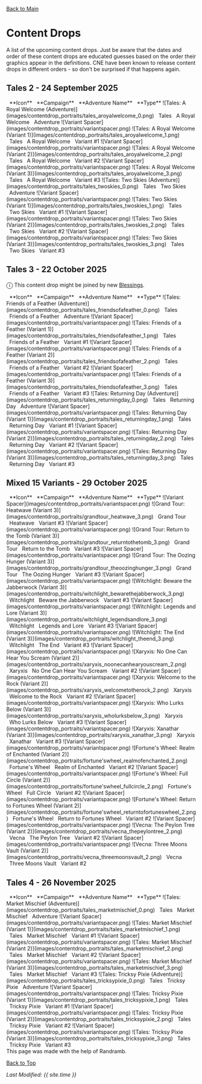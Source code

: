 [Back to Main](index.md)

# Content Drops

A list of the upcoming content drops. Just be aware that the dates and order of these content drops are educated guesses based on the order their graphics appear in the definitions. CNE have been known to release content drops in different orders - so don't be surprised if that happens again.

## Tales 2 - 24 September 2025

<span class="contentDropsTableColumn">
    <span class="contentDropsTableRowHeader">
        <span class="contentDropsTableIcons">
            <span style="margin-left:8px;">**Icon**</span>
        </span>
        <span class="contentDropsTableCampaign">
            <span style="margin-left: 8px;">**Campaign**</span>
        </span>
        <span class="contentDropsTableAdventure">
            <span style="margin-left: 8px;">**Adventure Name**</span>
        </span>
        <span class="contentDropsTableType">
            <span style="margin-left: 8px;">**Type**</span>
        </span>
    </span>
    <span class="contentDropsTableRow">
        <span class="contentDropsTableIcons">
            ![Tales: A Royal Welcome (Adventure)](images/contentdrop_portraits/tales_aroyalwelcome_0.png)
        </span>
        <span class="contentDropsTableCampaign">
            <span style="margin-left: 8px;">Tales</span>
        </span>
        <span class="contentDropsTableAdventure">
            <span style="margin-left: 8px;">A Royal Welcome</span>
        </span>
        <span class="contentDropsTableType">
            <span style="margin-left: 8px;">Adventure</span>
        </span>
    </span>
    <span class="contentDropsTableRow">
        <span class="contentDropsTableIcons">
            ![Variant Spacer](images/contentdrop_portraits/variantspacer.png) ![Tales: A Royal Welcome (Variant 1)](images/contentdrop_portraits/tales_aroyalwelcome_1.png)
        </span>
        <span class="contentDropsTableCampaign">
            <span style="margin-left: 8px;">Tales</span>
        </span>
        <span class="contentDropsTableAdventure">
            <span style="margin-left: 8px;">A Royal Welcome</span>
        </span>
        <span class="contentDropsTableType">
            <span style="margin-left: 8px;">Variant #1</span>
        </span>
    </span>
    <span class="contentDropsTableRow">
        <span class="contentDropsTableIcons">
            ![Variant Spacer](images/contentdrop_portraits/variantspacer.png) ![Tales: A Royal Welcome (Variant 2)](images/contentdrop_portraits/tales_aroyalwelcome_2.png)
        </span>
        <span class="contentDropsTableCampaign">
            <span style="margin-left: 8px;">Tales</span>
        </span>
        <span class="contentDropsTableAdventure">
            <span style="margin-left: 8px;">A Royal Welcome</span>
        </span>
        <span class="contentDropsTableType">
            <span style="margin-left: 8px;">Variant #2</span>
        </span>
    </span>
    <span class="contentDropsTableRow">
        <span class="contentDropsTableIcons">
            ![Variant Spacer](images/contentdrop_portraits/variantspacer.png) ![Tales: A Royal Welcome (Variant 3)](images/contentdrop_portraits/tales_aroyalwelcome_3.png)
        </span>
        <span class="contentDropsTableCampaign">
            <span style="margin-left: 8px;">Tales</span>
        </span>
        <span class="contentDropsTableAdventure">
            <span style="margin-left: 8px;">A Royal Welcome</span>
        </span>
        <span class="contentDropsTableType">
            <span style="margin-left: 8px;">Variant #3</span>
        </span>
    </span>
    <span class="contentDropsTableRow">
        <span class="contentDropsTableIcons">
            ![Tales: Two Skies (Adventure)](images/contentdrop_portraits/tales_twoskies_0.png)
        </span>
        <span class="contentDropsTableCampaign">
            <span style="margin-left: 8px;">Tales</span>
        </span>
        <span class="contentDropsTableAdventure">
            <span style="margin-left: 8px;">Two Skies</span>
        </span>
        <span class="contentDropsTableType">
            <span style="margin-left: 8px;">Adventure</span>
        </span>
    </span>
    <span class="contentDropsTableRow">
        <span class="contentDropsTableIcons">
            ![Variant Spacer](images/contentdrop_portraits/variantspacer.png) ![Tales: Two Skies (Variant 1)](images/contentdrop_portraits/tales_twoskies_1.png)
        </span>
        <span class="contentDropsTableCampaign">
            <span style="margin-left: 8px;">Tales</span>
        </span>
        <span class="contentDropsTableAdventure">
            <span style="margin-left: 8px;">Two Skies</span>
        </span>
        <span class="contentDropsTableType">
            <span style="margin-left: 8px;">Variant #1</span>
        </span>
    </span>
    <span class="contentDropsTableRow">
        <span class="contentDropsTableIcons">
            ![Variant Spacer](images/contentdrop_portraits/variantspacer.png) ![Tales: Two Skies (Variant 2)](images/contentdrop_portraits/tales_twoskies_2.png)
        </span>
        <span class="contentDropsTableCampaign">
            <span style="margin-left: 8px;">Tales</span>
        </span>
        <span class="contentDropsTableAdventure">
            <span style="margin-left: 8px;">Two Skies</span>
        </span>
        <span class="contentDropsTableType">
            <span style="margin-left: 8px;">Variant #2</span>
        </span>
    </span>
    <span class="contentDropsTableRow">
        <span class="contentDropsTableIcons">
            ![Variant Spacer](images/contentdrop_portraits/variantspacer.png) ![Tales: Two Skies (Variant 3)](images/contentdrop_portraits/tales_twoskies_3.png)
        </span>
        <span class="contentDropsTableCampaign">
            <span style="margin-left: 8px;">Tales</span>
        </span>
        <span class="contentDropsTableAdventure">
            <span style="margin-left: 8px;">Two Skies</span>
        </span>
        <span class="contentDropsTableType">
            <span style="margin-left: 8px;">Variant #3</span>
        </span>
    </span>
</span>

## Tales 3 - 22 October 2025

<span style="font-size:1.2em;">ⓘ</span> This content drop might be joined by new [Blessings](blessings.md).

<span class="contentDropsTableColumn">
    <span class="contentDropsTableRowHeader">
        <span class="contentDropsTableIcons">
            <span style="margin-left:8px;">**Icon**</span>
        </span>
        <span class="contentDropsTableCampaign">
            <span style="margin-left: 8px;">**Campaign**</span>
        </span>
        <span class="contentDropsTableAdventure">
            <span style="margin-left: 8px;">**Adventure Name**</span>
        </span>
        <span class="contentDropsTableType">
            <span style="margin-left: 8px;">**Type**</span>
        </span>
    </span>
    <span class="contentDropsTableRow">
        <span class="contentDropsTableIcons">
            ![Tales: Friends of a Feather (Adventure)](images/contentdrop_portraits/tales_friendsofafeather_0.png)
        </span>
        <span class="contentDropsTableCampaign">
            <span style="margin-left: 8px;">Tales</span>
        </span>
        <span class="contentDropsTableAdventure">
            <span style="margin-left: 8px;">Friends of a Feather</span>
        </span>
        <span class="contentDropsTableType">
            <span style="margin-left: 8px;">Adventure</span>
        </span>
    </span>
    <span class="contentDropsTableRow">
        <span class="contentDropsTableIcons">
            ![Variant Spacer](images/contentdrop_portraits/variantspacer.png) ![Tales: Friends of a Feather (Variant 1)](images/contentdrop_portraits/tales_friendsofafeather_1.png)
        </span>
        <span class="contentDropsTableCampaign">
            <span style="margin-left: 8px;">Tales</span>
        </span>
        <span class="contentDropsTableAdventure">
            <span style="margin-left: 8px;">Friends of a Feather</span>
        </span>
        <span class="contentDropsTableType">
            <span style="margin-left: 8px;">Variant #1</span>
        </span>
    </span>
    <span class="contentDropsTableRow">
        <span class="contentDropsTableIcons">
            ![Variant Spacer](images/contentdrop_portraits/variantspacer.png) ![Tales: Friends of a Feather (Variant 2)](images/contentdrop_portraits/tales_friendsofafeather_2.png)
        </span>
        <span class="contentDropsTableCampaign">
            <span style="margin-left: 8px;">Tales</span>
        </span>
        <span class="contentDropsTableAdventure">
            <span style="margin-left: 8px;">Friends of a Feather</span>
        </span>
        <span class="contentDropsTableType">
            <span style="margin-left: 8px;">Variant #2</span>
        </span>
    </span>
    <span class="contentDropsTableRow">
        <span class="contentDropsTableIcons">
            ![Variant Spacer](images/contentdrop_portraits/variantspacer.png) ![Tales: Friends of a Feather (Variant 3)](images/contentdrop_portraits/tales_friendsofafeather_3.png)
        </span>
        <span class="contentDropsTableCampaign">
            <span style="margin-left: 8px;">Tales</span>
        </span>
        <span class="contentDropsTableAdventure">
            <span style="margin-left: 8px;">Friends of a Feather</span>
        </span>
        <span class="contentDropsTableType">
            <span style="margin-left: 8px;">Variant #3</span>
        </span>
    </span>
    <span class="contentDropsTableRow">
        <span class="contentDropsTableIcons">
            ![Tales: Returning Day (Adventure)](images/contentdrop_portraits/tales_returningday_0.png)
        </span>
        <span class="contentDropsTableCampaign">
            <span style="margin-left: 8px;">Tales</span>
        </span>
        <span class="contentDropsTableAdventure">
            <span style="margin-left: 8px;">Returning Day</span>
        </span>
        <span class="contentDropsTableType">
            <span style="margin-left: 8px;">Adventure</span>
        </span>
    </span>
    <span class="contentDropsTableRow">
        <span class="contentDropsTableIcons">
            ![Variant Spacer](images/contentdrop_portraits/variantspacer.png) ![Tales: Returning Day (Variant 1)](images/contentdrop_portraits/tales_returningday_1.png)
        </span>
        <span class="contentDropsTableCampaign">
            <span style="margin-left: 8px;">Tales</span>
        </span>
        <span class="contentDropsTableAdventure">
            <span style="margin-left: 8px;">Returning Day</span>
        </span>
        <span class="contentDropsTableType">
            <span style="margin-left: 8px;">Variant #1</span>
        </span>
    </span>
    <span class="contentDropsTableRow">
        <span class="contentDropsTableIcons">
            ![Variant Spacer](images/contentdrop_portraits/variantspacer.png) ![Tales: Returning Day (Variant 2)](images/contentdrop_portraits/tales_returningday_2.png)
        </span>
        <span class="contentDropsTableCampaign">
            <span style="margin-left: 8px;">Tales</span>
        </span>
        <span class="contentDropsTableAdventure">
            <span style="margin-left: 8px;">Returning Day</span>
        </span>
        <span class="contentDropsTableType">
            <span style="margin-left: 8px;">Variant #2</span>
        </span>
    </span>
    <span class="contentDropsTableRow">
        <span class="contentDropsTableIcons">
            ![Variant Spacer](images/contentdrop_portraits/variantspacer.png) ![Tales: Returning Day (Variant 3)](images/contentdrop_portraits/tales_returningday_3.png)
        </span>
        <span class="contentDropsTableCampaign">
            <span style="margin-left: 8px;">Tales</span>
        </span>
        <span class="contentDropsTableAdventure">
            <span style="margin-left: 8px;">Returning Day</span>
        </span>
        <span class="contentDropsTableType">
            <span style="margin-left: 8px;">Variant #3</span>
        </span>
    </span>
</span>

## Mixed 15 Variants - 29 October 2025

<span class="contentDropsTableColumn">
    <span class="contentDropsTableRowHeader">
        <span class="contentDropsTableIcons">
            <span style="margin-left:8px;">**Icon**</span>
        </span>
        <span class="contentDropsTableCampaign">
            <span style="margin-left: 8px;">**Campaign**</span>
        </span>
        <span class="contentDropsTableAdventure">
            <span style="margin-left: 8px;">**Adventure Name**</span>
        </span>
        <span class="contentDropsTableType">
            <span style="margin-left: 8px;">**Type**</span>
        </span>
    </span>
    <span class="contentDropsTableRow">
        <span class="contentDropsTableIcons">
            ![Variant Spacer](images/contentdrop_portraits/variantspacer.png) ![Grand Tour: Heatwave (Variant 3)](images/contentdrop_portraits/grandtour_heatwave_3.png)
        </span>
        <span class="contentDropsTableCampaign">
            <span style="margin-left: 8px;">Grand Tour</span>
        </span>
        <span class="contentDropsTableAdventure">
            <span style="margin-left: 8px;">Heatwave</span>
        </span>
        <span class="contentDropsTableType">
            <span style="margin-left: 8px;">Variant #3</span>
        </span>
    </span>
    <span class="contentDropsTableRow">
        <span class="contentDropsTableIcons">
            ![Variant Spacer](images/contentdrop_portraits/variantspacer.png) ![Grand Tour: Return to the Tomb (Variant 3)](images/contentdrop_portraits/grandtour_returntothetomb_3.png)
        </span>
        <span class="contentDropsTableCampaign">
            <span style="margin-left: 8px;">Grand Tour</span>
        </span>
        <span class="contentDropsTableAdventure">
            <span style="margin-left: 8px;">Return to the Tomb</span>
        </span>
        <span class="contentDropsTableType">
            <span style="margin-left: 8px;">Variant #3</span>
        </span>
    </span>
    <span class="contentDropsTableRow">
        <span class="contentDropsTableIcons">
            ![Variant Spacer](images/contentdrop_portraits/variantspacer.png) ![Grand Tour: The Oozing Hunger (Variant 3)](images/contentdrop_portraits/grandtour_theoozinghunger_3.png)
        </span>
        <span class="contentDropsTableCampaign">
            <span style="margin-left: 8px;">Grand Tour</span>
        </span>
        <span class="contentDropsTableAdventure">
            <span style="margin-left: 8px;">The Oozing Hunger</span>
        </span>
        <span class="contentDropsTableType">
            <span style="margin-left: 8px;">Variant #3</span>
        </span>
    </span>
    <span class="contentDropsTableRow">
        <span class="contentDropsTableIcons">
            ![Variant Spacer](images/contentdrop_portraits/variantspacer.png) ![Witchlight: Beware the Jabberwock (Variant 3)](images/contentdrop_portraits/witchlight_bewarethejabberwock_3.png)
        </span>
        <span class="contentDropsTableCampaign">
            <span style="margin-left: 8px;">Witchlight</span>
        </span>
        <span class="contentDropsTableAdventure">
            <span style="margin-left: 8px;">Beware the Jabberwock</span>
        </span>
        <span class="contentDropsTableType">
            <span style="margin-left: 8px;">Variant #3</span>
        </span>
    </span>
    <span class="contentDropsTableRow">
        <span class="contentDropsTableIcons">
            ![Variant Spacer](images/contentdrop_portraits/variantspacer.png) ![Witchlight: Legends and Lore (Variant 3)](images/contentdrop_portraits/witchlight_legendsandlore_3.png)
        </span>
        <span class="contentDropsTableCampaign">
            <span style="margin-left: 8px;">Witchlight</span>
        </span>
        <span class="contentDropsTableAdventure">
            <span style="margin-left: 8px;">Legends and Lore</span>
        </span>
        <span class="contentDropsTableType">
            <span style="margin-left: 8px;">Variant #3</span>
        </span>
    </span>
    <span class="contentDropsTableRow">
        <span class="contentDropsTableIcons">
            ![Variant Spacer](images/contentdrop_portraits/variantspacer.png) ![Witchlight: The End (Variant 3)](images/contentdrop_portraits/witchlight_theend_3.png)
        </span>
        <span class="contentDropsTableCampaign">
            <span style="margin-left: 8px;">Witchlight</span>
        </span>
        <span class="contentDropsTableAdventure">
            <span style="margin-left: 8px;">The End</span>
        </span>
        <span class="contentDropsTableType">
            <span style="margin-left: 8px;">Variant #3</span>
        </span>
    </span>
    <span class="contentDropsTableRow">
        <span class="contentDropsTableIcons">
            ![Variant Spacer](images/contentdrop_portraits/variantspacer.png) ![Xaryxis: No One Can Hear You Scream (Variant 2)](images/contentdrop_portraits/xaryxis_noonecanhearyouscream_2.png)
        </span>
        <span class="contentDropsTableCampaign">
            <span style="margin-left: 8px;">Xaryxis</span>
        </span>
        <span class="contentDropsTableAdventure">
            <span style="margin-left: 8px;">No One Can Hear You Scream</span>
        </span>
        <span class="contentDropsTableType">
            <span style="margin-left: 8px;">Variant #2</span>
        </span>
    </span>
    <span class="contentDropsTableRow">
        <span class="contentDropsTableIcons">
            ![Variant Spacer](images/contentdrop_portraits/variantspacer.png) ![Xaryxis: Welcome to the Rock (Variant 2)](images/contentdrop_portraits/xaryxis_welcometotherock_2.png)
        </span>
        <span class="contentDropsTableCampaign">
            <span style="margin-left: 8px;">Xaryxis</span>
        </span>
        <span class="contentDropsTableAdventure">
            <span style="margin-left: 8px;">Welcome to the Rock</span>
        </span>
        <span class="contentDropsTableType">
            <span style="margin-left: 8px;">Variant #2</span>
        </span>
    </span>
    <span class="contentDropsTableRow">
        <span class="contentDropsTableIcons">
            ![Variant Spacer](images/contentdrop_portraits/variantspacer.png) ![Xaryxis: Who Lurks Below (Variant 3)](images/contentdrop_portraits/xaryxis_wholurksbelow_3.png)
        </span>
        <span class="contentDropsTableCampaign">
            <span style="margin-left: 8px;">Xaryxis</span>
        </span>
        <span class="contentDropsTableAdventure">
            <span style="margin-left: 8px;">Who Lurks Below</span>
        </span>
        <span class="contentDropsTableType">
            <span style="margin-left: 8px;">Variant #3</span>
        </span>
    </span>
    <span class="contentDropsTableRow">
        <span class="contentDropsTableIcons">
            ![Variant Spacer](images/contentdrop_portraits/variantspacer.png) ![Xaryxis: Xanathar (Variant 3)](images/contentdrop_portraits/xaryxis_xanathar_3.png)
        </span>
        <span class="contentDropsTableCampaign">
            <span style="margin-left: 8px;">Xaryxis</span>
        </span>
        <span class="contentDropsTableAdventure">
            <span style="margin-left: 8px;">Xanathar</span>
        </span>
        <span class="contentDropsTableType">
            <span style="margin-left: 8px;">Variant #3</span>
        </span>
    </span>
    <span class="contentDropsTableRow">
        <span class="contentDropsTableIcons">
            ![Variant Spacer](images/contentdrop_portraits/variantspacer.png) ![Fortune's Wheel: Realm of Enchanted (Variant 2)](images/contentdrop_portraits/fortune'swheel_realmofenchanted_2.png)
        </span>
        <span class="contentDropsTableCampaign">
            <span style="margin-left: 8px;">Fortune's Wheel</span>
        </span>
        <span class="contentDropsTableAdventure">
            <span style="margin-left: 8px;">Realm of Enchanted</span>
        </span>
        <span class="contentDropsTableType">
            <span style="margin-left: 8px;">Variant #2</span>
        </span>
    </span>
    <span class="contentDropsTableRow">
        <span class="contentDropsTableIcons">
            ![Variant Spacer](images/contentdrop_portraits/variantspacer.png) ![Fortune's Wheel: Full Circle (Variant 2)](images/contentdrop_portraits/fortune'swheel_fullcircle_2.png)
        </span>
        <span class="contentDropsTableCampaign">
            <span style="margin-left: 8px;">Fortune's Wheel</span>
        </span>
        <span class="contentDropsTableAdventure">
            <span style="margin-left: 8px;">Full Circle</span>
        </span>
        <span class="contentDropsTableType">
            <span style="margin-left: 8px;">Variant #2</span>
        </span>
    </span>
    <span class="contentDropsTableRow">
        <span class="contentDropsTableIcons">
            ![Variant Spacer](images/contentdrop_portraits/variantspacer.png) ![Fortune's Wheel: Return to Fortunes Wheel (Variant 2)](images/contentdrop_portraits/fortune'swheel_returntofortuneswheel_2.png)
        </span>
        <span class="contentDropsTableCampaign">
            <span style="margin-left: 8px;">Fortune's Wheel</span>
        </span>
        <span class="contentDropsTableAdventure">
            <span style="margin-left: 8px;">Return to Fortunes Wheel</span>
        </span>
        <span class="contentDropsTableType">
            <span style="margin-left: 8px;">Variant #2</span>
        </span>
    </span>
    <span class="contentDropsTableRow">
        <span class="contentDropsTableIcons">
            ![Variant Spacer](images/contentdrop_portraits/variantspacer.png) ![Vecna: The Peylon Tree (Variant 2)](images/contentdrop_portraits/vecna_thepeylontree_2.png)
        </span>
        <span class="contentDropsTableCampaign">
            <span style="margin-left: 8px;">Vecna</span>
        </span>
        <span class="contentDropsTableAdventure">
            <span style="margin-left: 8px;">The Peylon Tree</span>
        </span>
        <span class="contentDropsTableType">
            <span style="margin-left: 8px;">Variant #2</span>
        </span>
    </span>
    <span class="contentDropsTableRow">
        <span class="contentDropsTableIcons">
            ![Variant Spacer](images/contentdrop_portraits/variantspacer.png) ![Vecna: Three Moons Vault (Variant 2)](images/contentdrop_portraits/vecna_threemoonsvault_2.png)
        </span>
        <span class="contentDropsTableCampaign">
            <span style="margin-left: 8px;">Vecna</span>
        </span>
        <span class="contentDropsTableAdventure">
            <span style="margin-left: 8px;">Three Moons Vault</span>
        </span>
        <span class="contentDropsTableType">
            <span style="margin-left: 8px;">Variant #2</span>
        </span>
    </span>
</span>

## Tales 4 - 26 November 2025

<span class="contentDropsTableColumn">
    <span class="contentDropsTableRowHeader">
        <span class="contentDropsTableIcons">
            <span style="margin-left:8px;">**Icon**</span>
        </span>
        <span class="contentDropsTableCampaign">
            <span style="margin-left: 8px;">**Campaign**</span>
        </span>
        <span class="contentDropsTableAdventure">
            <span style="margin-left: 8px;">**Adventure Name**</span>
        </span>
        <span class="contentDropsTableType">
            <span style="margin-left: 8px;">**Type**</span>
        </span>
    </span>
    <span class="contentDropsTableRow">
        <span class="contentDropsTableIcons">
            ![Tales: Market Mischief (Adventure)](images/contentdrop_portraits/tales_marketmischief_0.png)
        </span>
        <span class="contentDropsTableCampaign">
            <span style="margin-left: 8px;">Tales</span>
        </span>
        <span class="contentDropsTableAdventure">
            <span style="margin-left: 8px;">Market Mischief</span>
        </span>
        <span class="contentDropsTableType">
            <span style="margin-left: 8px;">Adventure</span>
        </span>
    </span>
    <span class="contentDropsTableRow">
        <span class="contentDropsTableIcons">
            ![Variant Spacer](images/contentdrop_portraits/variantspacer.png) ![Tales: Market Mischief (Variant 1)](images/contentdrop_portraits/tales_marketmischief_1.png)
        </span>
        <span class="contentDropsTableCampaign">
            <span style="margin-left: 8px;">Tales</span>
        </span>
        <span class="contentDropsTableAdventure">
            <span style="margin-left: 8px;">Market Mischief</span>
        </span>
        <span class="contentDropsTableType">
            <span style="margin-left: 8px;">Variant #1</span>
        </span>
    </span>
    <span class="contentDropsTableRow">
        <span class="contentDropsTableIcons">
            ![Variant Spacer](images/contentdrop_portraits/variantspacer.png) ![Tales: Market Mischief (Variant 2)](images/contentdrop_portraits/tales_marketmischief_2.png)
        </span>
        <span class="contentDropsTableCampaign">
            <span style="margin-left: 8px;">Tales</span>
        </span>
        <span class="contentDropsTableAdventure">
            <span style="margin-left: 8px;">Market Mischief</span>
        </span>
        <span class="contentDropsTableType">
            <span style="margin-left: 8px;">Variant #2</span>
        </span>
    </span>
    <span class="contentDropsTableRow">
        <span class="contentDropsTableIcons">
            ![Variant Spacer](images/contentdrop_portraits/variantspacer.png) ![Tales: Market Mischief (Variant 3)](images/contentdrop_portraits/tales_marketmischief_3.png)
        </span>
        <span class="contentDropsTableCampaign">
            <span style="margin-left: 8px;">Tales</span>
        </span>
        <span class="contentDropsTableAdventure">
            <span style="margin-left: 8px;">Market Mischief</span>
        </span>
        <span class="contentDropsTableType">
            <span style="margin-left: 8px;">Variant #3</span>
        </span>
    </span>
    <span class="contentDropsTableRow">
        <span class="contentDropsTableIcons">
            ![Tales: Tricksy Pixie (Adventure)](images/contentdrop_portraits/tales_tricksypixie_0.png)
        </span>
        <span class="contentDropsTableCampaign">
            <span style="margin-left: 8px;">Tales</span>
        </span>
        <span class="contentDropsTableAdventure">
            <span style="margin-left: 8px;">Tricksy Pixie</span>
        </span>
        <span class="contentDropsTableType">
            <span style="margin-left: 8px;">Adventure</span>
        </span>
    </span>
    <span class="contentDropsTableRow">
        <span class="contentDropsTableIcons">
            ![Variant Spacer](images/contentdrop_portraits/variantspacer.png) ![Tales: Tricksy Pixie (Variant 1)](images/contentdrop_portraits/tales_tricksypixie_1.png)
        </span>
        <span class="contentDropsTableCampaign">
            <span style="margin-left: 8px;">Tales</span>
        </span>
        <span class="contentDropsTableAdventure">
            <span style="margin-left: 8px;">Tricksy Pixie</span>
        </span>
        <span class="contentDropsTableType">
            <span style="margin-left: 8px;">Variant #1</span>
        </span>
    </span>
    <span class="contentDropsTableRow">
        <span class="contentDropsTableIcons">
            ![Variant Spacer](images/contentdrop_portraits/variantspacer.png) ![Tales: Tricksy Pixie (Variant 2)](images/contentdrop_portraits/tales_tricksypixie_2.png)
        </span>
        <span class="contentDropsTableCampaign">
            <span style="margin-left: 8px;">Tales</span>
        </span>
        <span class="contentDropsTableAdventure">
            <span style="margin-left: 8px;">Tricksy Pixie</span>
        </span>
        <span class="contentDropsTableType">
            <span style="margin-left: 8px;">Variant #2</span>
        </span>
    </span>
    <span class="contentDropsTableRow">
        <span class="contentDropsTableIcons">
            ![Variant Spacer](images/contentdrop_portraits/variantspacer.png) ![Tales: Tricksy Pixie (Variant 3)](images/contentdrop_portraits/tales_tricksypixie_3.png)
        </span>
        <span class="contentDropsTableCampaign">
            <span style="margin-left: 8px;">Tales</span>
        </span>
        <span class="contentDropsTableAdventure">
            <span style="margin-left: 8px;">Tricksy Pixie</span>
        </span>
        <span class="contentDropsTableType">
            <span style="margin-left: 8px;">Variant #3</span>
        </span>
    </span>
</span>

<br />
This page was made with the help of Randramb.

[Back to Top](#top)

*Last Modified: {{ site.time }}*